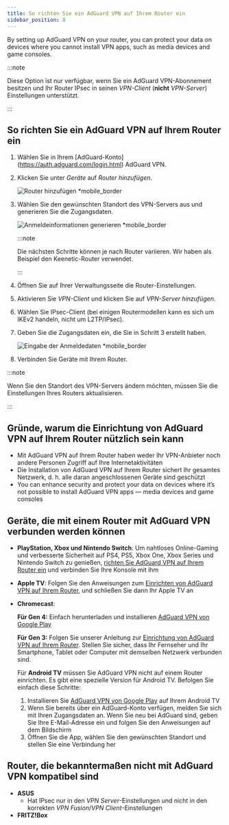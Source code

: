 ```yaml
---
title: So richten Sie ein AdGuard VPN auf Ihrem Router ein
sidebar_position: 8
---
```


By setting up AdGuard VPN on your router, you can protect your data on devices where you cannot install VPN apps, such as media devices and game consoles.

:::note

Diese Option ist nur verfügbar, wenn Sie ein AdGuard VPN-Abonnement besitzen und Ihr Router IPsec in seinen _VPN-Client_ (**nicht** _VPN-Server_) Einstellungen unterstützt.

:::

## So richten Sie ein AdGuard VPN auf Ihrem Router ein

1. Wählen Sie in Ihrem [AdGuard-Konto] (https://auth.adguard.com/login.html) AdGuard VPN.

2. Klicken Sie unter _Geräte_ auf _Router hinzufügen_.

   ![Router hinzufügen \*mobile\_border](https://cdn.adguardvpn.com/content/kb/vpn/general/2_year.jpg)

3. Wählen Sie den gewünschten Standort des VPN-Servers aus und generieren Sie die Zugangsdaten.

   ![Anmeldeinformationen generieren \*mobile\_border](https://cdn.adguardvpn.com/content/kb/vpn/general/configure_router.png)

   :::note

   Die nächsten Schritte können je nach Router variieren. Wir haben als Beispiel den Keenetic-Router verwendet.

   :::

4. Öffnen Sie auf Ihrer Verwaltungsseite die Router-Einstellungen.

5. Aktivieren Sie _VPN-Client_ und klicken Sie auf _VPN-Server hinzufügen_.

6. Wählen Sie IPsec-Client (bei einigen Routermodellen kann es sich um IKEv2 handeln, nicht um L2TP/IPsec).

7. Geben Sie die Zugangsdaten ein, die Sie in Schritt 3 erstellt haben.

   ![Eingabe der Anmeldedaten \*mobile\_border](https://cdn.adguardvpn.com/content/kb/vpn/general/vpn_connection.jpg)

8. Verbinden Sie Geräte mit Ihrem Router.

:::note

Wenn Sie den Standort des VPN-Servers ändern möchten, müssen Sie die Einstellungen Ihres Routers aktualisieren.

:::

## Gründe, warum die Einrichtung von AdGuard VPN auf Ihrem Router nützlich sein kann

- Mit AdGuard VPN auf Ihrem Router haben weder Ihr VPN-Anbieter noch andere Personen Zugriff auf Ihre Internetaktivitäten
- Die Installation von AdGuard VPN auf Ihrem Router sichert Ihr gesamtes Netzwerk, d. h. alle daran angeschlossenen Geräte sind geschützt
- You can enhance security and protect your data on devices where it’s not possible to install AdGuard VPN apps — media devices and game consoles

## Geräte, die mit einem Router mit AdGuard VPN verbunden werden können

- **PlayStation, Xbox und Nintendo Switch**: Um nahtloses Online-Gaming und verbesserte Sicherheit auf PS4, PS5, Xbox One, Xbox Series und Nintendo Switch zu genießen, [richten Sie AdGuard VPN auf Ihrem Router ein](#how-to-set-up-adguard-vpn-on-your-router) und verbinden Sie Ihre Konsole mit ihm

- **Apple TV**: Folgen Sie den Anweisungen zum [Einrichten von AdGuard VPN auf Ihrem Router](#how-to-set-up-adguard-vpn-on-your-router), und schließen Sie dann Ihr Apple TV an

- **Chromecast**:

  **Für Gen 4:** Einfach herunterladen und installieren [AdGuard VPN von Google Play](https://play.google.com/store/apps/details?id=com.adguard.vpn)

  **Für Gen 3:** Folgen Sie unserer Anleitung zur [Einrichtung von AdGuard VPN auf Ihrem Router](#how-to-set-up-adguard-vpn-on-your-router). Stellen Sie sicher, dass Ihr Fernseher und Ihr Smartphone, Tablet oder Computer mit demselben Netzwerk verbunden sind.

  Für **Android TV** müssen Sie AdGuard VPN nicht auf einem Router einrichten. Es gibt eine spezielle Version für Android TV. Befolgen Sie einfach diese Schritte:

  1. Installieren Sie [AdGuard VPN von Google Play](https://play.google.com/store/apps/details?id=com.adguard.vpn) auf Ihrem Android TV
  2. Wenn Sie bereits über ein AdGuard-Konto verfügen, melden Sie sich mit Ihren Zugangsdaten an. Wenn Sie neu bei AdGuard sind, geben Sie Ihre E-Mail-Adresse ein und folgen Sie den Anweisungen auf dem Bildschirm
  3. Öffnen Sie die App, wählen Sie den gewünschten Standort und stellen Sie eine Verbindung her

## Router, die bekanntermaßen nicht mit AdGuard VPN kompatibel sind

- **ASUS**
  - Hat IPsec nur in den _VPN Server_-Einstellungen und nicht in den korrekten _VPN Fusion_/_VPN Client_-Einstellungen
- **FRITZ!Box**
